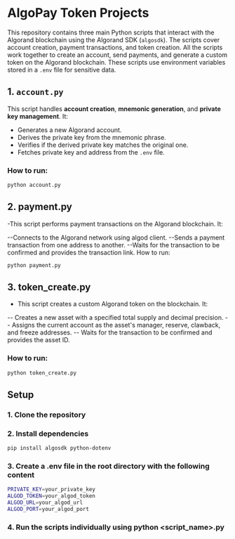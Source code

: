 # AlgoPay Token Projects

This repository contains three main Python scripts that interact with the Algorand blockchain using the Algorand SDK (`algosdk`). The scripts cover account creation, payment transactions, and token creation. All the scripts work together to create an account, send payments, and generate a custom token on the Algorand blockchain. These scripts use environment variables stored in a `.env` file for sensitive data.

## 1. `account.py`

This script handles **account creation**, **mnemonic generation**, and **private key management**. It:
- Generates a new Algorand account.
- Derives the private key from the mnemonic phrase.
- Verifies if the derived private key matches the original one.
- Fetches private key and address from the `.env` file.

### How to run:
```bash
python account.py
```

## 2. payment.py
-This script performs payment transactions on the Algorand blockchain. It:

--Connects to the Algorand network using algod client.
--Sends a payment transaction from one address to another.
--Waits for the transaction to be confirmed and provides the transaction link.
How to run:
```bash
python payment.py
```

## 3. token_create.py
- This script creates a custom Algorand token on the blockchain. It:

-- Creates a new asset with a specified total supply and decimal precision.
-- Assigns the current account as the asset's manager, reserve, clawback, and freeze addresses.
-- Waits for the transaction to be confirmed and provides the asset ID.

### How to run:
```bash
python token_create.py
```

## Setup

### 1. Clone the repository

### 2. Install dependencies

```bash
pip install algosdk python-dotenv
```

### 3. Create a .env file in the root directory with the following content

```bash
PRIVATE_KEY=your_private_key
ALGOD_TOKEN=your_algod_token
ALGOD_URL=your_algod_url
ALGOD_PORT=your_algod_port
```

### 4. Run the scripts individually using python <script_name>.py